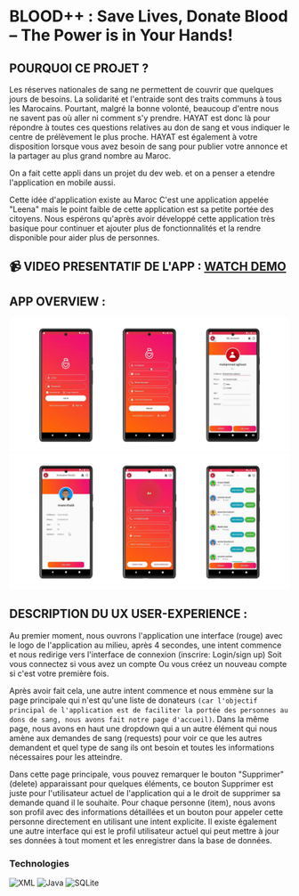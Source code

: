 # BLOOD++ : Save Lives, Donate Blood – The Power is in Your Hands!

## POURQUOI CE PROJET ?

Les réserves nationales de sang ne permettent de couvrir que quelques jours de besoins. La solidarité et l'entraide sont des traits communs à tous les Marocains. Pourtant, malgré la bonne volonté, beaucoup d'entre nous ne savent pas où aller ni comment s'y prendre. HAYAT est donc là pour répondre à toutes ces questions relatives au don de sang et vous indiquer le centre de prélèvement le plus proche. HAYAT est également à votre disposition lorsque vous avez besoin de sang pour publier votre annonce et la partager au plus grand nombre au Maroc.

On a fait cette appli dans un projet du dev web. et on a penser a etendre l'application en mobile aussi.

Cette idée d'application existe au Maroc C'est une application appelée "Leena" mais le point faible de cette application est sa petite portée des citoyens. Nous espérons qu'après avoir développé cette application très basique pour continuer et ajouter plus de fonctionnalités et la rendre disponible pour aider plus de personnes.


## 📹 VIDEO PRESENTATIF DE L'APP : [WATCH DEMO](https://drive.google.com/drive/folders/1NkY7szu__hMYTEPLa_OXX0Bg431wOw0S?usp=share_link)


## APP OVERVIEW :

![LOGIN](https://github.com/IdrissiSM/Blood/blob/main/HAYAT/captures/Blood++_1.png)
![LOGIN](https://github.com/IdrissiSM/Blood/blob/main/HAYAT/captures/Blood++_2.png)


## DESCRIPTION DU UX USER-EXPERIENCE :

Au premier moment, nous ouvrons l'application une interface (rouge) avec le logo de l'application au milieu, après 4 secondes, une intent commence et nous redirige vers l'interface de connexion (inscrire: Login/sign up) Soit vous connectez si vous avez un compte Ou vous créez un nouveau compte si c'est votre première fois. 

Après avoir fait cela, une autre intent commence et nous emmène sur la page principale qui n'est qu'une liste de donateurs `(car l'objectif principal de l'application est de faciliter la portée des personnes au dons de sang, nous avons fait notre page d'accueil)`. Dans la même page, nous avons en haut une dropdown qui a un autre élément qui nous amène aux demandes de sang (requests) pour voir ce que les autres demandent et quel type de sang ils ont besoin et toutes les informations nécessaires pour les atteindre.

Dans cette page principale, vous pouvez remarquer le bouton "Supprimer" (delete) apparaissant pour quelques éléments, ce bouton Supprimer est juste pour l'utilisateur actuel de l'application qui a le droit de supprimer sa demande quand il le souhaite. Pour chaque personne (item), nous avons son profil avec des informations détaillées et un bouton pour appeler cette personne directement en utilisant une intent explicite. Il existe également une autre interface qui est le profil utilisateur actuel qui peut mettre à jour ses données à tout moment et les enregistrer dans la base de données.

### Technologies

![XML](https://img.shields.io/badge/XML-FF6600?style=for-the-badge&labelColor=black&logo=xml&logoColor=FF6600)
![Java](https://img.shields.io/badge/Java-007396?style=for-the-badge&labelColor=black&logo=java&logoColor=007396)
![SQLite](https://img.shields.io/badge/SQLite-003B57?style=for-the-badge&labelColor=black&logo=sqlite&logoColor=003B57)
